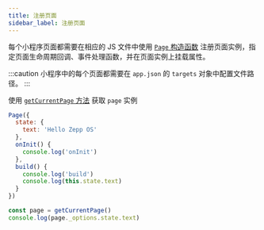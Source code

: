 ```yaml
---
title: 注册页面
sidebar_label: 注册页面
---
```


每个小程序页面都需要在相应的 JS 文件中使用 [`Page` 构造函数](../../../reference/device-app-api/newAPI/global/Page.mdx) 注册页面实例，指定页面生命周期回调、事件处理函数，并在页面实例上挂载属性。

:::caution
小程序中的每个页面都需要在 `app.json` 的 `targets` 对象中配置文件路径。
:::

使用 [`getCurrentPage` 方法](../../../reference/device-app-api/newAPI/global/getCurrentPage.mdx) 获取 `page` 实例

```js title="page.js"
Page({
  state: {
    text: 'Hello Zepp OS'
  },
  onInit() {
    console.log('onInit')
  },
  build() {
    console.log('build')
    console.log(this.state.text)
  }
})

const page = getCurrentPage()
console.log(page._options.state.text)
```
